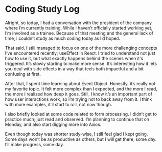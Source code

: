 # Coding Study Log

Alright, so today, I had a conversation with the president of the company where I’m currently training. While I haven’t officially started working yet, I’m involved as a trainee. Because of that meeting and the general lack of time, I couldn’t study as much coding today as I’d hoped.

That said, I still managed to focus on one of the more challenging concepts I’ve encountered recently; useEffect in React. I tried to understand not just how to use it, but what exactly happens behind the scenes when it's triggered. It’s slowly starting to make more sense. It’s interesting how it lets you deal with side effects in a way that feels both impactful and a bit confusing at first.

After that, I spent time learning about Event Object. Honestly, it’s really not my favorite topic. It felt more complex than I expected, and the more I read, the more I realized how deep it goes. Still, I know it’s an important part of how user interactions work, so I’m trying not to back away from it. I think with more examples, it’ll start to roll, not now though.

I also briefly looked at some code related to form processing. I didn’t get to practice much; just read and observed. I’m planning to continue that on Monday, and also start digging more into Axios.

Even though today was shorter study-wise, I still feel glad I kept going. Some days won’t be as productive as others, but I will get there, some day. I’ll make progress, some day.

<!-- Hope this record continues on and on. -->